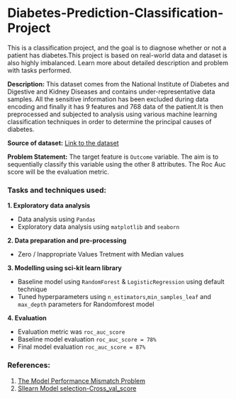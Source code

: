 # Diabetes-Prediction-Classification-Project

This is a classification project, and the goal is to diagnose whether or not a patient has diabetes.This project is based on real-world data and dataset is also highly imbalanced. Learn more about detailed description and problem with tasks performed.

**Description:** This dataset comes from the National Institute of Diabetes and Digestive and Kidney Diseases and contains under-representative data samples. All the sensitive information has been excluded during data encoding and finally it has 9 features and 768 data of the patient.It is then preprocessed and subjected to analysis using various machine learning classification techniques in order to determine the principal causes of diabetes.

**Source of dataset:** [Link to the dataset](https://www.kaggle.com/datasets/akshaydattatraykhare/diabetes-dataset)

**Problem Statement:** The target feature is `Outcome` variable. The aim is to sequentially classify this variable using the other 8 attributes. The Roc Auc score will be the evaluation metric.

### Tasks and techniques used:

**1. Exploratory data analysis**
- Data analysis using `Pandas`
- Exploratory data analysis using `matplotlib` and `seaborn`

**2. Data preparation and pre-processing**
- Zero / Inappropriate Values Tretment with Median values

**3. Modelling using sci-kit learn library**
- Baseline model using `RandomForest` & `LogisticRegression` using default technique 
- Tuned hyperparameters using `n_estimators`,`min_samples_leaf` and `max_depth` parameters for Randomforest model 

**4. Evaluation**
- Evaluation metric was `roc_auc_score` 
- Baseline model evaluation `roc_auc_score = 78%`
- Final model evaluation `roc_auc_score = 87%`

### References:

1. [The Model Performance Mismatch Problem]([https://machinelearningmastery.com/feature-selection-with-categorical-data/](https://machinelearningmastery.com/the-model-performance-mismatch-problem/))
2. [Sllearn Model selection-Cross_val_score]([https://towardsdatascience.com/feature-engineering-for-machine-learning-3a5e293a5114](https://scikit-learn.org/stable/modules/generated/sklearn.model_selection.cross_val_score.html))
